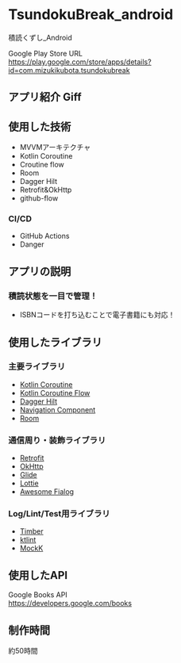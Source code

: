# TsundokuBreak_android
積読くずし_Android

Google Play Store URL  
https://play.google.com/store/apps/details?id=com.mizukikubota.tsundokubreak

## アプリ紹介 Giff

## 使用した技術
- MVVMアーキテクチャ
- Kotlin Coroutine
- Croutine flow
- Room
- Dagger Hilt
- Retrofit&OkHttp
- github-flow

### CI/CD
- GitHub Actions
- Danger

## アプリの説明
### 積読状態を一目で管理！
- ISBNコードを打ち込むことで電子書籍にも対応！

## 使用したライブラリ
### 主要ライブラリ
- [Kotlin Coroutine](https://github.com/Kotlin/kotlinx.coroutines)
- [Kotlin Coroutine Flow](https://kotlin.github.io/kotlinx.coroutines/kotlinx-coroutines-core/kotlinx.coroutines.flow/-flow/index.html)
- [Dagger Hilt](https://developer.android.com/training/dependency-injection/hilt-android?hl=ja)
- [Navigation Component](https://developer.android.com/jetpack/androidx/releases/navigation?hl=ja)
- [Room](https://developer.android.com/jetpack/androidx/releases/room?hl=ja)
### 通信周り・装飾ライブラリ
- [Retrofit](https://github.com/square/retrofit)
- [OkHttp](https://github.com/square/okhttp)
- [Glide](https://github.com/bumptech/glide)
- [Lottie](https://github.com/airbnb/lottie-android)
- [Awesome Fialog](https://github.com/chnouman/AwesomeDialog)
### Log/Lint/Test用ライブラリ
- [Timber](https://github.com/JakeWharton/timber)
- [ktlint](https://github.com/pinterest/ktlint)
- [MockK](https://github.com/mockk/mockk)

## 使用したAPI
Google Books API  
https://developers.google.com/books

## 制作時間
約50時間

